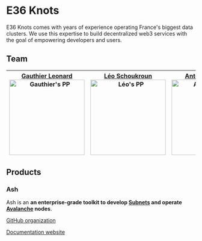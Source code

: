 # E36 Knots

E36 Knots comes with years of experience operating France's biggest data clusters. We use this expertise to build decentralized web3 services with the goal of empowering developers and users.

## Team

| [Gauthier Leonard <img src="https://github.com/Nuttymoon.png" alt="Gauthier's PP" width=200 height=200 />](https://github.com/Nuttymoon) | [Léo Schoukroun <img src="https://github.com/leopaul36.png" alt="Léo's PP" width=200 height=200 />](https://github.com/leopaul36) | [Antoine Laborde <img src="https://github.com/lToinou.png" alt="Antoine's PP" width=200 height=200 />](https://github.com/lToinou) |
| :--------------------------------------------------------------------------------------------------------------------------------------: | :-------------------------------------------------------------------------------------------------------------------------------: | :--------------------------------------------------------------------------------------------------------------------------------: |

## Products

### Ash

Ash is an **an enterprise-grade toolkit to develop [Subnets](https://docs.avax.network/subnets) and operate [Avalanche](https://avax.network) nodes**.

[GitHub organization](https://github.com/AshAvalanche)

[Documentation website](https://docs.ash.center)
